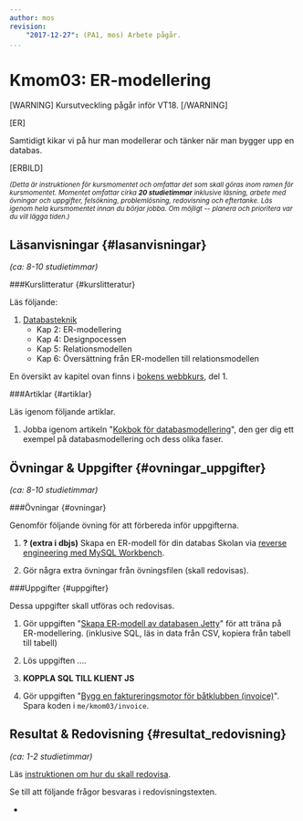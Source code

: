 ```yaml
---
author: mos
revision:
    "2017-12-27": (PA1, mos) Arbete pågår.
...
```

Kmom03: ER-modellering
====================================

[WARNING]
Kursutveckling pågår inför VT18.
[/WARNING]

[ER]

Samtidigt kikar vi på hur man modellerar och tänker när man bygger upp en databas.

<!--more-->

[ERBILD]



<small><i>(Detta är instruktionen för kursmomentet och omfattar det som skall göras inom ramen för kursmomentet. Momentet omfattar cirka **20 studietimmar** inklusive läsning, arbete med övningar och uppgifter, felsökning, problemlösning, redovisning och eftertanke. Läs igenom hela kursmomentet innan du börjar jobba. Om möjligt -- planera och prioritera var du vill lägga tiden.)</i></small>



Läsanvisningar  {#lasanvisningar}
---------------------------------

*(ca: 8-10 studietimmar)*


###Kurslitteratur  {#kurslitteratur}

Läs följande:

1. [Databasteknik](kunskap/boken-databasteknik)
    * Kap 2: ER-modellering
    * Kap 4: Designpocessen
    * Kap 5: Relationsmodellen
    * Kap 6: Översättning från ER-modellen till relationsmodellen

En översikt av kapitel ovan  finns i [bokens webbkurs](http://www.databasteknik.se/webbkursen/), del 1.


<!--
Saker vi inte hanterat:

* Kap 3: Mer om datamodellering
* Kap 11: Normalformer och normalisering
-->

###Artiklar {#artiklar}

Läs igenom följande artiklar.

1. Jobba igenom artikeln "[Kokbok för databasmodellering](kunskap/kokbok-for-databasmodellering)", den ger dig ett exempel på databasmodellering och dess olika faser.



Övningar & Uppgifter  {#ovningar_uppgifter}
-------------------------------------------

*(ca: 8-10 studietimmar)*



###Övningar {#ovningar}

Genomför följande övning för att förbereda inför uppgifterna.

1. **? (extra i dbjs)** Skapa en ER-modell för din databas Skolan via [reverse engineering med MySQL Workbench](coachen/reverse-engineering-av-databasen-mysql-med-workbench).

1. Gör några extra övningar från övningsfilen (skall redovisas).



###Uppgifter {#uppgifter}

Dessa uppgifter skall utföras och redovisas.

1. Gör uppgiften "[Skapa ER-modell av databasen Jetty](uppgift/skapa-er-modell-av-databasen-jetty)" för att träna på ER-modellering. (inklusive SQL, läs in data från CSV, kopiera från tabell till tabell)

1. Lös uppgiften ....

1. **KOPPLA SQL TILL KLIENT JS**

1. Gör uppgiften "[Bygg en faktureringsmotor för båtklubben (invoice)](uppgift/bygg-en-faktureringsmotor-for-batklubben)". Spara koden i `me/kmom03/invoice`.




Resultat & Redovisning  {#resultat_redovisning}
-----------------------------------------------

*(ca: 1-2 studietimmar)*

Läs [instruktionen om hur du skall redovisa](./../redovisa).

Se till att följande frågor besvaras i redovisningstexten.

* 
